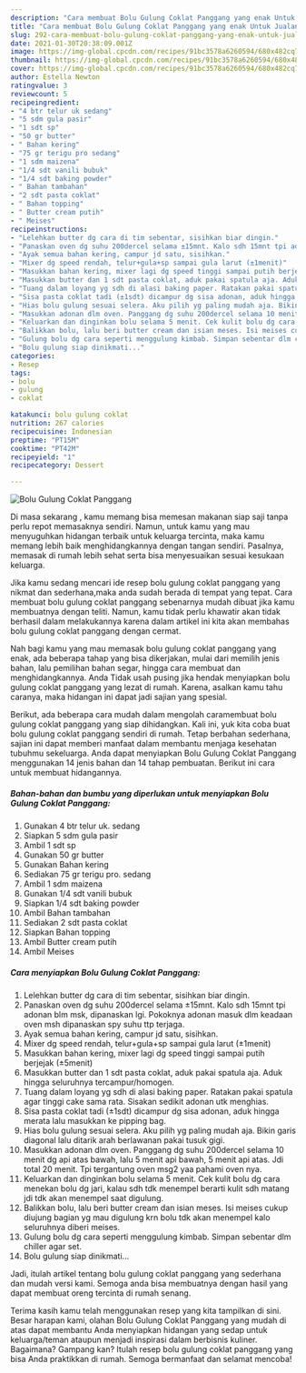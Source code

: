 ```yaml
---
description: "Cara membuat Bolu Gulung Coklat Panggang yang enak Untuk Jualan"
title: "Cara membuat Bolu Gulung Coklat Panggang yang enak Untuk Jualan"
slug: 292-cara-membuat-bolu-gulung-coklat-panggang-yang-enak-untuk-jualan
date: 2021-01-30T20:38:09.001Z
image: https://img-global.cpcdn.com/recipes/91bc3578a6260594/680x482cq70/bolu-gulung-coklat-panggang-foto-resep-utama.jpg
thumbnail: https://img-global.cpcdn.com/recipes/91bc3578a6260594/680x482cq70/bolu-gulung-coklat-panggang-foto-resep-utama.jpg
cover: https://img-global.cpcdn.com/recipes/91bc3578a6260594/680x482cq70/bolu-gulung-coklat-panggang-foto-resep-utama.jpg
author: Estella Newton
ratingvalue: 3
reviewcount: 5
recipeingredient:
- "4 btr telur uk sedang"
- "5 sdm gula pasir"
- "1 sdt sp"
- "50 gr butter"
- " Bahan kering"
- "75 gr terigu pro sedang"
- "1 sdm maizena"
- "1/4 sdt vanili bubuk"
- "1/4 sdt baking powder"
- " Bahan tambahan"
- "2 sdt pasta coklat"
- " Bahan topping"
- " Butter cream putih"
- " Meises"
recipeinstructions:
- "Lelehkan butter dg cara di tim sebentar, sisihkan biar dingin."
- "Panaskan oven dg suhu 200dercel selama ±15mnt. Kalo sdh 15mnt tpi adonan blm msk, dipanaskan lgi. Pokoknya adonan masuk dlm keadaan oven msh dipanaskan spy suhu ttp terjaga."
- "Ayak semua bahan kering, campur jd satu, sisihkan."
- "Mixer dg speed rendah, telur+gula+sp sampai gula larut (±1menit)"
- "Masukkan bahan kering, mixer lagi dg speed tinggi sampai putih berjejak (±5menit)"
- "Masukkan butter dan 1 sdt pasta coklat, aduk pakai spatula aja. Aduk hingga seluruhnya tercampur/homogen."
- "Tuang dalam loyang yg sdh di alasi baking paper. Ratakan pakai spatula agar tinggi cake sama rata. Sisakan sedikit adonan utk menghias."
- "Sisa pasta coklat tadi (±1sdt) dicampur dg sisa adonan, aduk hingga merata lalu masukkan ke pipping bag."
- "Hias bolu gulung sesuai selera. Aku pilih yg paling mudah aja. Bikin garis diagonal lalu ditarik arah berlawanan pakai tusuk gigi."
- "Masukkan adonan dlm oven. Panggang dg suhu 200dercel selama 10 menit dg api atas bawah, lalu 5 menit api bawah, 5 menit api atas. Jdi total 20 menit. Tpi tergantung oven msg2 yaa pahami oven nya."
- "Keluarkan dan dinginkan bolu selama 5 menit. Cek kulit bolu dg cara menekan bolu dg jari, kalau sdh tdk menempel berarti kulit sdh matang jdi tdk akan menempel saat digulung."
- "Balikkan bolu, lalu beri butter cream dan isian meses. Isi meises cukup diujung bagian yg mau digulung krn bolu tdk akan menempel kalo seluruhnya diberi meises."
- "Gulung bolu dg cara seperti menggulung kimbab. Simpan sebentar dlm chiller agar set."
- "Bolu gulung siap dinikmati..."
categories:
- Resep
tags:
- bolu
- gulung
- coklat

katakunci: bolu gulung coklat 
nutrition: 267 calories
recipecuisine: Indonesian
preptime: "PT15M"
cooktime: "PT42M"
recipeyield: "1"
recipecategory: Dessert

---
```



![Bolu Gulung Coklat Panggang](https://img-global.cpcdn.com/recipes/91bc3578a6260594/680x482cq70/bolu-gulung-coklat-panggang-foto-resep-utama.jpg)

Di masa  sekarang , kamu memang bisa memesan makanan siap saji tanpa perlu repot memasaknya sendiri. Namun, untuk kamu yang mau menyuguhkan hidangan terbaik untuk keluarga tercinta, maka kamu memang lebih baik menghidangkannya dengan tangan sendiri. Pasalnya, memasak di rumah lebih sehat serta bisa menyesuaikan sesuai kesukaan keluarga.

Jika kamu sedang mencari ide resep bolu gulung coklat panggang yang nikmat dan sederhana,maka anda sudah berada di tempat yang tepat. Cara membuat bolu gulung coklat panggang  sebenarnya mudah dibuat jika kamu membuatnya dengan teliti. Namun, kamu tidak perlu khawatir akan tidak berhasil dalam melakukannya 
karena dalam artikel ini kita akan membahas bolu gulung coklat panggang dengan cermat.  



Nah bagi kamu yang mau memasak bolu gulung coklat panggang yang enak, ada beberapa tahap yang bisa dikerjakan, mulai dari memilih jenis bahan, lalu pemilihan bahan segar, hingga cara membuat dan menghidangkannya. Anda Tidak usah pusing jika hendak menyiapkan bolu gulung coklat panggang yang lezat di rumah. Karena, asalkan kamu  tahu caranya, maka hidangan ini dapat jadi sajian yang spesial.

Berikut, ada beberapa cara mudah dalam mengolah caramembuat bolu gulung coklat panggang yang siap dihidangkan. Kali ini, yuk kita coba buat bolu gulung coklat panggang sendiri di rumah. Tetap berbahan sederhana, sajian ini dapat memberi manfaat dalam membantu menjaga kesehatan tubuhmu sekeluarga. Anda dapat menyiapkan Bolu Gulung Coklat Panggang menggunakan 14 jenis bahan dan 14 tahap pembuatan. Berikut ini cara untuk membuat hidangannya.

<!--inarticleads1-->

##### Bahan-bahan dan bumbu yang diperlukan untuk menyiapkan Bolu Gulung Coklat Panggang:

1. Gunakan 4 btr telur uk. sedang
1. Siapkan 5 sdm gula pasir
1. Ambil 1 sdt sp
1. Gunakan 50 gr butter
1. Gunakan  Bahan kering
1. Sediakan 75 gr terigu pro. sedang
1. Ambil 1 sdm maizena
1. Gunakan 1/4 sdt vanili bubuk
1. Siapkan 1/4 sdt baking powder
1. Ambil  Bahan tambahan
1. Sediakan 2 sdt pasta coklat
1. Siapkan  Bahan topping
1. Ambil  Butter cream putih
1. Ambil  Meises




<!--inarticleads2-->

##### Cara menyiapkan Bolu Gulung Coklat Panggang:

1. Lelehkan butter dg cara di tim sebentar, sisihkan biar dingin.
1. Panaskan oven dg suhu 200dercel selama ±15mnt. Kalo sdh 15mnt tpi adonan blm msk, dipanaskan lgi. Pokoknya adonan masuk dlm keadaan oven msh dipanaskan spy suhu ttp terjaga.
1. Ayak semua bahan kering, campur jd satu, sisihkan.
1. Mixer dg speed rendah, telur+gula+sp sampai gula larut (±1menit)
1. Masukkan bahan kering, mixer lagi dg speed tinggi sampai putih berjejak (±5menit)
1. Masukkan butter dan 1 sdt pasta coklat, aduk pakai spatula aja. Aduk hingga seluruhnya tercampur/homogen.
1. Tuang dalam loyang yg sdh di alasi baking paper. Ratakan pakai spatula agar tinggi cake sama rata. Sisakan sedikit adonan utk menghias.
1. Sisa pasta coklat tadi (±1sdt) dicampur dg sisa adonan, aduk hingga merata lalu masukkan ke pipping bag.
1. Hias bolu gulung sesuai selera. Aku pilih yg paling mudah aja. Bikin garis diagonal lalu ditarik arah berlawanan pakai tusuk gigi.
1. Masukkan adonan dlm oven. Panggang dg suhu 200dercel selama 10 menit dg api atas bawah, lalu 5 menit api bawah, 5 menit api atas. Jdi total 20 menit. Tpi tergantung oven msg2 yaa pahami oven nya.
1. Keluarkan dan dinginkan bolu selama 5 menit. Cek kulit bolu dg cara menekan bolu dg jari, kalau sdh tdk menempel berarti kulit sdh matang jdi tdk akan menempel saat digulung.
1. Balikkan bolu, lalu beri butter cream dan isian meses. Isi meises cukup diujung bagian yg mau digulung krn bolu tdk akan menempel kalo seluruhnya diberi meises.
1. Gulung bolu dg cara seperti menggulung kimbab. Simpan sebentar dlm chiller agar set.
1. Bolu gulung siap dinikmati...




Jadi, itulah artikel tentang  bolu gulung coklat panggang  yang sederhana dan mudah versi kami. Semoga anda bisa membuatnya dengan hasil yang dapat membuat oreng tercinta di rumah senang. 

Terima kasih kamu telah menggunakan resep yang kita tampilkan di sini. Besar harapan kami, olahan  Bolu Gulung Coklat Panggang yang mudah di atas dapat membantu Anda menyiapkan hidangan yang sedap untuk keluarga/teman ataupun menjadi inspirasi dalam berbisnis kuliner. Bagaimana? Gampang kan? Itulah resep bolu gulung coklat panggang yang bisa Anda praktikkan di rumah. Semoga bermanfaat dan selamat mencoba!

